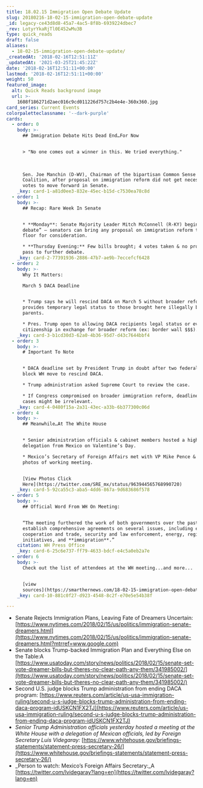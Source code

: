 ```yaml
---
title: 18.02.15 Immigration Open Debate Update
slug: 20180216-18-02-15-immigration-open-debate-update
_id: legacy-ce43d8d8-45a7-4ac5-8f8b-6939224dbec7
_rev: LotyrYkaRjTl0E452wMu3B
type: quick_reads
draft: false
aliases:
  - 18-02-15-immigration-open-debate-update/
_createdAt: '2018-02-16T12:51:11Z'
_updatedAt: '2021-03-25T21:45:22Z'
date: '2018-02-16T12:51:11+00:00'
lastmod: '2018-02-16T12:51:11+00:00'
weight: 50
featured_image:
  alt: Quick Reads background image
  url: >-
    1608f186271d2aec016c9cd011226d757c2b4e4e-360x360.jpg
card_series: Current Events
colorpaletteclassname: '--dark-purple'
cards:
  - order: 0
    body: >-
      ## Immigration Debate Hits Dead End…For Now


      > "No one comes out a winner in this. We tried everything."  
        
        
        
      Sen. Joe Manchin (D-WV), Chairman of the bipartisan Common Sense
      Coalition, after proposal on immigration reform did not get necessary
      votes to move forward in Senate.
    _key: card-1-a81d0ee3-832e-45ec-b15d-c7530ea78c8d
  - order: 1
    body: >-
      ## Recap: Rare Week In Senate


      * **Monday**: Senate Majority Leader Mitch McConnell (R-KY) begins “open
      debate” – senators can bring any proposal on immigration reform to the
      floor for consideration.

      * **Thursday Evening:** Few bills brought; 4 votes taken & no proposals
      pass to further debate.
    _key: card-2-77391936-2886-47b7-ae9b-7eccefcf6428
  - order: 2
    body: >-
      Why It Matters:  

      March 5 DACA Deadline


      * Trump says he will rescind DACA on March 5 without broader reform. DACA
      provides temporary legal status to those brought here illegally by
      parents.

      * Pres. Trump open to allowing DACA recipients legal status or even
      citizenship in exchange for broader reform (ex: border wall $$$).
    _key: card-3-b1cd30d3-62a0-4b36-95d7-d43c7644bbf4
  - order: 3
    body: >-
      # Important To Note


      * DACA deadline set by President Trump in doubt after two federal judges
      block WH move to rescind DACA.

      * Trump administration asked Supreme Court to review the case.

      * If Congress compromised on broader immigration reform, deadline & court
      cases might be irrelevant.
    _key: card-4-0480f15a-2a31-43ec-a33b-6b377300c06d
  - order: 4
    body: >-
      ## Meanwhile…At The White House


      * Senior administration officials & cabinet members hosted a high level
      delegation from Mexico on Valentine’s Day.

      * Mexico’s Secretary of Foreign Affairs met with VP Mike Pence & posted
      photos of working meeting.


      [View Photos Click
      Here](https://twitter.com/SRE_mx/status/963944565768990720)
    _key: card-5-92ca55c3-aba5-4dd6-867a-9d683686f578
  - order: 5
    body: >-
      ## Official Word From WH On Meeting:


      “The meeting furthered the work of both governments over the past year to
      establish comprehensive agreements on several issues, including economic
      cooperation and trade, security and law enforcement, energy, regional
      initiatives, and **immigration**.”
    citation: WH Press Office
    _key: card-6-25c6e737-ff79-4633-bdcf-e4c5a0eb2a7e
  - order: 6
    body: >-
      Check out the list of attendees at the WH meeting...and more...


      [view
      sources](https://smarthernews.com/18-02-15-immigration-open-debate-update/)
    _key: card-10-881c0f27-d923-4548-8c2f-e70e5e54b38f

---
```

* Senate Rejects Immigration Plans, Leaving Fate of Dreamers Uncertain: [https://www.nytimes.com/2018/02/15/us/politics/immigration-senate-dreamers.html](https://www.nytimes.com/2018/02/15/us/politics/immigration-senate-dreamers.html?mtrref=www.google.com)
* Senate blocks Trump-backed Immigration Plan and Everything Else on the Table:A [https://www.usatoday.com/story/news/politics/2018/02/15/senate-set-vote-dreamer-bills-but-theres-no-clear-path-any-them/341985002/](https://www.usatoday.com/story/news/politics/2018/02/15/senate-set-vote-dreamer-bills-but-theres-no-clear-path-any-them/341985002/)
* Second U.S. judge blocks Trump administration from ending DACA program: [https://www.reuters.com/article/us-usa-immigration-ruling/second-u-s-judge-blocks-trump-administration-from-ending-daca-program-idUSKCN1FX2TJ](https://www.reuters.com/article/us-usa-immigration-ruling/second-u-s-judge-blocks-trump-administration-from-ending-daca-program-idUSKCN1FX2TJ)
* _Senior Trump Administration officials yesterday hosted a meeting at the White House with a delegation of Mexican officials, led by Foreign Secretary Luis Videgaray:_ [https://www.whitehouse.gov/briefings-statements/statement-press-secretary-26/](https://www.whitehouse.gov/briefings-statements/statement-press-secretary-26/)
* _Person to watch: Mexico’s Foreign Affairs Secretary:_A [https://twitter.com/lvidegaray?lang=en](https://twitter.com/lvidegaray?lang=en)